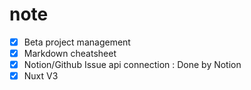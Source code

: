 # note

- [x] Beta project management
- [x] Markdown cheatsheet
- [x] Notion/Github Issue api connection : Done by Notion
- [x] Nuxt V3
